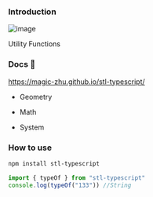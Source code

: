 ### Introduction

![image](https://img.shields.io/badge/Version-0.0.1-green.svg)

Utility Functions

### Docs 📖

https://magic-zhu.github.io/stl-typescript/

- Geometry

- Math

- System

### How to use

```bash
npm install stl-typescript
```

```ts
import { typeOf } from "stl-typescript"
console.log(typeOf("133")) //String
```
